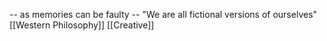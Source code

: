 -- as memories can be faulty -- "We are all fictional versions of ourselves"
[[Western Philosophy]]
[[Creative]]
